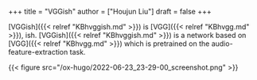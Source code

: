 +++
title = "VGGish"
author = ["Houjun Liu"]
draft = false
+++

[VGGish]({{< relref "KBhvggish.md" >}}) is [VGG]({{< relref "KBhvgg.md" >}}), ish. [VGGish]({{< relref "KBhvggish.md" >}}) is a network based on [VGG]({{< relref "KBhvgg.md" >}}) which is pretrained on the audio-feature-extraction task.

{{< figure src="/ox-hugo/2022-06-23_23-29-00_screenshot.png" >}}